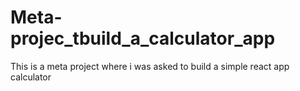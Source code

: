 # Meta-projec_tbuild_a_calculator_app
This is a meta project where i was asked to build a simple react app calculator 
